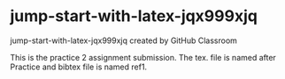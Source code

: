 # jump-start-with-latex-jqx999xjq
jump-start-with-latex-jqx999xjq created by GitHub Classroom

This is the practice 2 assignment submission. The tex. file is named after Practice and bibtex file is named ref1.
